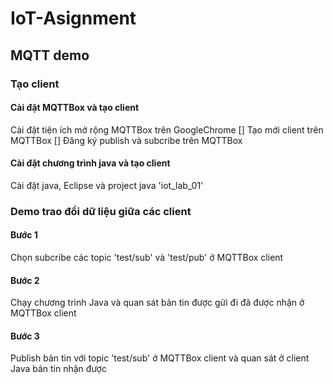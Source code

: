 # IoT-Asignment
## MQTT demo

### Tạo client
#### Cài đặt MQTTBox và tạo client
Cài đặt tiện ích mở rộng MQTTBox trên GoogleChrome
[]
Tạo mới client trên MQTTBox
[]
Đăng ký publish và subcribe trên MQTTBox
#### Cài đặt chương trình java và tạo client
Cài đặt java, Eclipse và project java 'iot_lab_01'

### Demo trao đổi dữ liệu giữa các client
#### Bước 1
Chọn subcribe các topic 'test/sub' và 'test/pub' ở MQTTBox client

#### Bước 2
Chạy chương trình Java và quan sát bản tin được gửi đi đã được nhận ở MQTTBox client

#### Bước 3
Publish bản tin với topic 'test/sub' ở MQTTBox client và quan sát ở client Java bản tin nhận được
